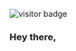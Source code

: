 ![visitor badge](https://visitor-badge.glitch.me/badge?page_id=rifatbhuiya567.visitor-badge&left_color=red&right_color=green&left_text=Hello%20Visitors)
### Hey there,
